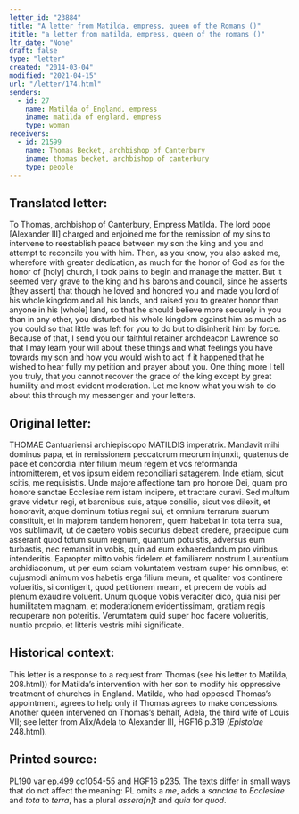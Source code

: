 ```yaml
---
letter_id: "23884"
title: "A letter from Matilda, empress, queen of the Romans ()"
ititle: "a letter from matilda, empress, queen of the romans ()"
ltr_date: "None"
draft: false
type: "letter"
created: "2014-03-04"
modified: "2021-04-15"
url: "/letter/174.html"
senders:
  - id: 27
    name: Matilda of England, empress
    iname: matilda of england, empress
    type: woman
receivers:
  - id: 21599
    name: Thomas Becket, archbishop of Canterbury
    iname: thomas becket, archbishop of canterbury
    type: people
---
```

<h2> Translated letter:</h2>To Thomas, archbishop of Canterbury, Empress Matilda.  The lord pope [Alexander III] charged and enjoined me for the remission of my sins to intervene to reestablish peace between my son the king and you and attempt to reconcile you with him.  Then, as you know, you also asked me, wherefore with greater dedication, as much for the honor of God as for the honor of [holy] church, I took pains to begin and manage the matter.  But it seemed very grave to the king and his barons and council, since he asserts [they assert] that though he loved and honored you and made you lord of his whole kingdom and all his lands, and raised you to greater honor than anyone in his [whole] land, so that he should believe more securely in you than in any other, you disturbed his whole kingdom against him as much as you could so that little was left for you to do but to disinherit him by force.  Because of that, I send you our faithful retainer archdeacon Lawrence so that I may learn your will about these things and what feelings you have towards my son and how you would wish to act if it happened that he wished to hear fully my petition and prayer about you.  One thing more I tell you truly, that you cannot recover the grace of the king except by great humility and most evident moderation.  Let me know what you wish to do about this through my messenger and your letters.
<h2 class="mt-4"> Original letter:</h2>THOMAE Cantuariensi archiepiscopo MATILDIS imperatrix.
Mandavit mihi dominus papa, et in remissionem peccatorum meorum injunxit, quatenus de pace et concordia inter filium meum regem et vos reformanda intromitterem, et vos ipsum eidem reconciliari satagerem. Inde etiam, sicut scitis, me requisistis. Unde majore affectione tam pro honore Dei, quam pro honore sanctae Ecclesiae rem istam incipere, et tractare curavi. Sed multum grave videtur regi, et baronibus suis, atque consilio, sicut vos dilexit, et honoravit, atque dominum totius regni sui, et omnium terrarum suarum constituit, et in majorem tandem honorem, quem habebat in tota terra sua, vos sublimavit, ut de caetero vobis securius debeat credere, praecipue cum asserant quod totum suum regnum, quantum potuistis, adversus eum turbastis, nec remansit in vobis, quin ad eum exhaeredandum pro viribus intenderitis. Eapropter mitto vobis fidelem et familiarem nostrum Laurentium archidiaconum, ut per eum sciam voluntatem vestram super his omnibus, et cujusmodi animum vos habetis erga filium meum, et qualiter vos continere volueritis, si contigerit, quod petitionem meam, et precem de vobis ad plenum exaudire voluerit. Unum quoque vobis veraciter dico, quia nisi per humilitatem magnam, et moderationem evidentissimam, gratiam regis recuperare non poteritis. Verumtatem quid super hoc facere volueritis, nuntio proprio, et litteris vestris mihi significate.
<h2 class="mt-4"> Historical context:</h2><p>This letter is a response to a request from Thomas (see his letter to Matilda, 208.html)) for Matilda’s intervention with her son to modify his oppressive treatment of churches in England. Matilda, who had opposed Thomas’s appointment, agrees to help only if Thomas agrees to make concessions. Another queen intervened on Thomas’s behalf, Adela, the third wife of Louis VII; see letter from Alix/Adela to Alexander III, HGF16 p.319 (<em>Epistolae</em> 248.html).</p><h2 class="mt-4"> Printed source:</h2><p>PL190 var ep.499 cc1054-55 and HGF16 p235. The texts differ in small ways that do not affect the meaning: PL omits a <em>me</em>, adds a <em>sanctae</em> to <em>Ecclesiae</em> and <em>tota</em> to <em>terra</em>, has a plural <em>assera[n]t</em> and <em>quia</em> for <em>quod</em>.</p>